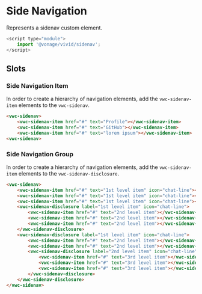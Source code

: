 # Side Navigation

Represents a sidenav custom element.

```js
<script type="module">
    import '@vonage/vivid/sidenav';
</script>
```

## Slots

### Side Navigation Item

In order to create a hierarchy of navigation elements, add the `vwc-sidenav-item` elements to the `vwc-sidenav`.

```html preview
<vwc-sidenav>
    <vwc-sidenav-item href="#" text="Profile"></vwc-sidenav-item>
    <vwc-sidenav-item href="#" text="GitHub"></vwc-sidenav-item>
    <vwc-sidenav-item href="#" text="lorem ipsum"></vwc-sidenav-item>
<vwc-sidenav>
```

### Side Navigation Group

In order to create a hierarchy of navigation elements, add the `vwc-sidenav-item` elements to the `vwc-sidenav-disclosure`.

```html preview
<vwc-sidenav>
    <vwc-sidenav-item href="#" text="1st level item" icon="chat-line"></vwc-sidenav-item>
    <vwc-sidenav-item href="#" text="1st level item" icon="chat-line"></vwc-sidenav-item>
    <vwc-sidenav-item href="#" text="1st level item" icon="chat-line"></vwc-sidenav-item>
    <vwc-sidenav-disclosure label="1st level item" icon="chat-line">
        <vwc-sidenav-item href="#" text="2nd level item"></vwc-sidenav-item>
        <vwc-sidenav-item href="#" text="2nd level item"></vwc-sidenav-item>
        <vwc-sidenav-item href="#" text="2nd level item"></vwc-sidenav-item>
    </vwc-sidenav-disclosure>
    <vwc-sidenav-disclosure label="1st level item" icon="chat-line">
        <vwc-sidenav-item href="#" text="2nd level item"></vwc-sidenav-item>
        <vwc-sidenav-item href="#" text="2nd level item"></vwc-sidenav-item>
        <vwc-sidenav-disclosure label="2nd level item" icon="chat-line">
            <vwc-sidenav-item href="#" text="3rd level item"></vwc-sidenav-item>
            <vwc-sidenav-item href="#" text="3rd level item"></vwc-sidenav-item>
            <vwc-sidenav-item href="#" text="3rd level item"></vwc-sidenav-item>
        </vwc-sidenav-disclosure>
    </vwc-sidenav-disclosure>
</vwc-sidenav>
```
